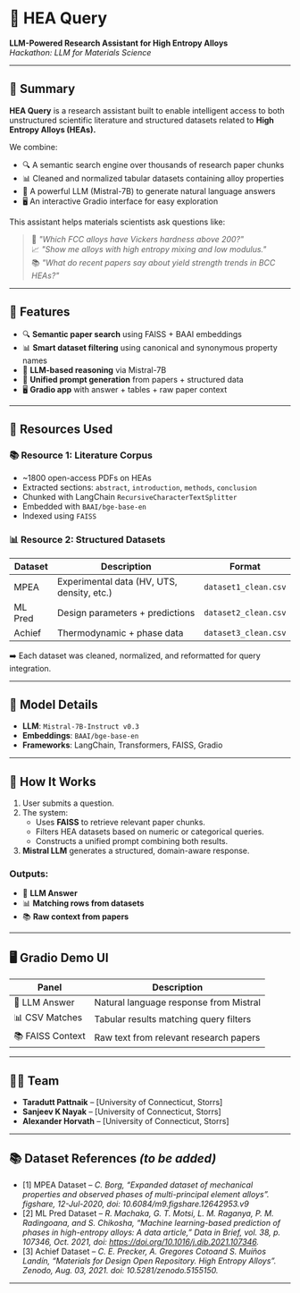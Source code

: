 # 🔬 HEA Query

**LLM-Powered Research Assistant for High Entropy Alloys**  
*Hackathon: LLM for Materials Science*

---

## 🧠 Summary

**HEA Query** is a research assistant built to enable intelligent access to both unstructured scientific literature and structured datasets related to **High Entropy Alloys (HEAs).**

We combine:

- 🔍 A semantic search engine over thousands of research paper chunks  
- 📊 Cleaned and normalized tabular datasets containing alloy properties  
- 🤖 A powerful LLM (Mistral-7B) to generate natural language answers  
- 🖥️ An interactive Gradio interface for easy exploration

This assistant helps materials scientists ask questions like:

> 🧪 _"Which FCC alloys have Vickers hardness above 200?"_  
> 📈 _"Show me alloys with high entropy mixing and low modulus."_  
> 📚 _"What do recent papers say about yield strength trends in BCC HEAs?"_

---

## 🚀 Features

- 🔍 **Semantic paper search** using FAISS + BAAI embeddings  
- 📊 **Smart dataset filtering** using canonical and synonymous property names  
- 🤖 **LLM-based reasoning** via Mistral-7B  
- 🧾 **Unified prompt generation** from papers + structured data  
- 🖥️ **Gradio app** with answer + tables + raw paper context

---

## 📂 Resources Used

### 📚 Resource 1: Literature Corpus

- ~1800 open-access PDFs on HEAs
- Extracted sections: `abstract`, `introduction`, `methods`, `conclusion`
- Chunked with LangChain `RecursiveCharacterTextSplitter`
- Embedded with `BAAI/bge-base-en`
- Indexed using `FAISS`

### 📊 Resource 2: Structured Datasets

| Dataset   | Description                                | Format              |
|-----------|--------------------------------------------|---------------------|
| MPEA      | Experimental data (HV, UTS, density, etc.) | `dataset1_clean.csv` |
| ML Pred   | Design parameters + predictions            | `dataset2_clean.csv` |
| Achief    | Thermodynamic + phase data                 | `dataset3_clean.csv` |

➡️ Each dataset was cleaned, normalized, and reformatted for query integration.

---

## 🧠 Model Details

- **LLM**: `Mistral-7B-Instruct v0.3`
- **Embeddings**: `BAAI/bge-base-en`
- **Frameworks**: LangChain, Transformers, FAISS, Gradio

---

## 💬 How It Works

1. User submits a question.
2. The system:
   - Uses **FAISS** to retrieve relevant paper chunks.
   - Filters HEA datasets based on numeric or categorical queries.
   - Constructs a unified prompt combining both results.
3. **Mistral LLM** generates a structured, domain-aware response.

### Outputs:
- 📄 **LLM Answer**
- 📊 **Matching rows from datasets**
- 📚 **Raw context from papers**

---

## 🖥️ Gradio Demo UI

| Panel         | Description                                 |
|---------------|---------------------------------------------|
| 🧠 LLM Answer | Natural language response from Mistral      |
| 📊 CSV Matches | Tabular results matching query filters      |
| 📚 FAISS Context | Raw text from relevant research papers      |

---

## 🧑‍💻 Team

- **Taradutt Pattnaik** – [University of Connecticut, Storrs]  
- **Sanjeev K Nayak** – [University of Connecticut, Storrs]  
- **Alexander Horvath** – [University of Connecticut, Storrs]  

---

## 📚 Dataset References _(to be added)_

- [1] MPEA Dataset – *C. Borg, “Expanded dataset of mechanical properties and observed phases of multi-principal element alloys”. figshare, 12-Jul-2020, doi: 10.6084/m9.figshare.12642953.v9* 
- [2] ML Pred Dataset – *R. Machaka, G. T. Motsi, L. M. Raganya, P. M. Radingoana, and S. Chikosha, “Machine learning-based prediction of phases in high-entropy alloys: A data article,” Data in Brief, vol. 38, p. 107346, Oct. 2021, doi: https://doi.org/10.1016/j.dib.2021.107346.*
- [3] Achief Dataset – *C. E. Precker, A. Gregores Cotoand S. Muíños Landín, “Materials for Design Open Repository. High Entropy Alloys”. Zenodo, Aug. 03, 2021. doi: 10.5281/zenodo.5155150.*  

---

